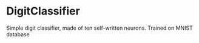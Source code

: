 # DigitClassifier
Simple digit classifier, made of ten self-written neurons.
Trained on MNIST database
